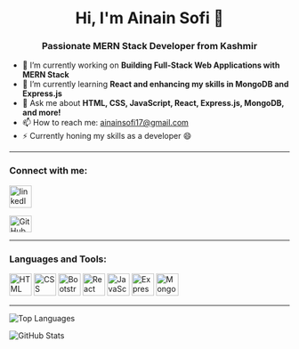 <h1 align="center">Hi, I'm Ainain Sofi 👋</h1>
<h3 align="center">Passionate MERN Stack Developer from Kashmir</h3>

- 🔭 I’m currently working on **Building Full-Stack Web Applications with MERN Stack**
- 🌱 I’m currently learning **React and enhancing my skills in MongoDB and Express.js**
- 💬 Ask me about **HTML, CSS, JavaScript, React, Express.js, MongoDB, and more!**
- 📫 How to reach me: [ainainsofi17@gmail.com](mailto:ainainsofi17@gmail.com)
- ⚡ Currently honing my skills as a developer 😄
<hr>
<h3 align="left">Connect with me:</h3>
<a href="#"> <img src="https://img.icons8.com/color/48/000000/linkedin.png" alt="linkedIn" width="40" height="40"/></a>

<p align="left">
  <a href="https://github.com/ainainsofi" target="_blank">
    <img src="https://raw.githubusercontent.com/rahuldkjain/github-profile-readme-generator/master/src/images/icons/Social/github.svg" alt="GitHub" height="30" width="40"/>
  </a>
  <!-- Add other social media links/icons as needed -->
</p>

<hr>
<h3 align="left">Languages and Tools:</h3>
<p align="left">
    <img src="https://img.icons8.com/color/48/000000/html-5.png" alt="HTML" width="40" height="40"/>
    <img src="https://img.icons8.com/color/48/000000/css3.png" alt="CSS" width="40" height="40"/>
   <img src="https://img.icons8.com/color/48/000000/bootstrap.png" alt="Bootstrap" width="40" height="40"/>
  <img src="https://img.icons8.com/color/48/000000/react-native.png" alt="React" width="40" height="40"/>
  <img src="https://img.icons8.com/color/48/000000/javascript.png" alt="JavaScript" width="40" height="40"/>
  <img src="https://img.icons8.com/color/48/000000/express.png" alt="Express" width="40" height="40"/>
  <img src="https://img.icons8.com/color/48/000000/mongodb.png" alt="MongoDb" width="40" height="40"/>


</p>
<hr>

<p align="left">
  <img src="https://github-readme-stats.vercel.app/api/top-langs?username=ainainsofi&show_icons=true&locale=en&layout=compact" alt="Top Languages" />
</p>

<p align="left">
  <img src="https://github-readme-stats.vercel.app/api?username=ainainsofi&show_icons=true&locale=en" alt="GitHub Stats" />
</p>
